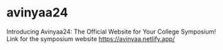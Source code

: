 # avinyaa24
Introducing Avinyaa24: The Official Website for Your College Symposium!
Link for the symposium website
https://avinyaa.netlify.app/

